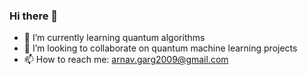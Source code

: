 ### Hi there 👋

<!--
**arnavgarg3/arnavgarg3** is a ✨ _special_ ✨ repository because its `README.md` (this file) appears on your GitHub profile.

Here are some ideas to get you started: 

- 🔭 I’m currently working on ...

- 🤔 I’m looking for help with ...
- 💬 Ask me about ...

- 😄 Pronouns: ...
- ⚡ Fun fact: ...
-->
- 🌱 I’m currently learning quantum algorithms
- 👯 I’m looking to collaborate on quantum machine learning projects
- 📫 How to reach me: arnav.garg2009@gmail.com

